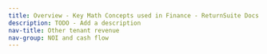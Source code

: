 ```yaml
---
title: Overview - Key Math Concepts used in Finance - ReturnSuite Docs
description: TODO - Add a description
nav-title: Other tenant revenue
nav-group: NOI and cash flow
---
```

